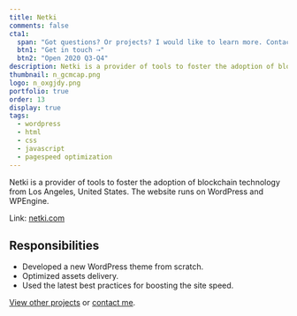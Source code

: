 ```yaml
---
title: Netki
comments: false
cta1:
  span: "Got questions? Or projects? I would like to learn more. Contact me today!"
  btn1: "Get in touch ⇢"
  btn2: "Open 2020 Q3-Q4"
description: Netki is a provider of tools to foster the adoption of blockchain technology from Los Angeles, United States. The website runs on WordPress and WPEngine.
thumbnail: n_gcmcap.png
logo: n_oxgjdy.png
portfolio: true
order: 13
display: true
tags:
  - wordpress
  - html
  - css
  - javascript
  - pagespeed optimization
---
```


Netki is a provider of tools to foster the adoption of blockchain technology from Los Angeles, United States. The website runs on WordPress and WPEngine.

Link: [netki.com](//netki.com/)

## Responsibilities

- Developed a new WordPress theme from scratch.
- Optimized assets delivery.
- Used the latest best practices for boosting the site speed.

[View other projects](/portfolio/) or [contact me](/contact/).
